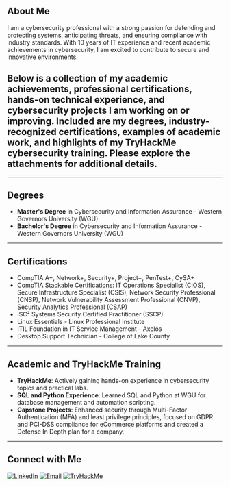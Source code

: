 ## About Me
I am a cybersecurity professional with a strong passion for defending and protecting systems, anticipating threats, and ensuring compliance with industry standards. With 10 years of IT experience and recent academic achievements in cybersecurity, I am excited to contribute to secure and innovative environments.

## Below is a collection of my academic achievements, professional certifications, hands-on technical experience, and cybersecurity projects I am working on or improving. Included are my degrees, industry-recognized certifications, examples of academic work, and highlights of my TryHackMe cybersecurity training. Please explore the attachments for additional details.

---

## Degrees
- **Master's Degree** in Cybersecurity and Information Assurance - Western Governors University (WGU)
- **Bachelor's Degree** in Cybersecurity and Information Assurance - Western Governors University (WGU)

---

## Certifications
- CompTIA A+, Network+, Security+, Project+, PenTest+, CySA+
- CompTIA Stackable Certifications: IT Operations Specialist (CIOS), Secure Infrastructure Specialist (CSIS), Network Security Professional (CNSP), Network Vulnerability Assessment Professional (CNVP), Security Analytics Professional (CSAP)
- ISC² Systems Security Certified Practitioner (SSCP)
- Linux Essentials - Linux Professional Institute
- ITIL Foundation in IT Service Management - Axelos
- Desktop Support Technician - College of Lake County

---

## Academic and TryHackMe Training
- **TryHackMe**: Actively gaining hands-on experience in cybersecurity topics and practical labs.
- **SQL and Python Experience**: Learned SQL and Python at WGU for database management and automation scripting.
- **Capstone Projects**: Enhanced security through Multi-Factor Authentication (MFA) and least privilege principles, focused on GDPR and PCI-DSS compliance for eCommerce platforms and created a Defense In Depth plan for a company.

---

## Connect with Me

[![LinkedIn](https://img.shields.io/badge/LinkedIn-Connect-blue?style=for-the-badge&logo=linkedin)](https://www.linkedin.com/in/david-garlisch/)
[![Email](https://img.shields.io/badge/Gmail-Email%20Me-red?style=for-the-badge&logo=gmail&logoColor=white)](mailto:davidgar0691@gmail.com)
[![TryHackMe](https://img.shields.io/badge/TryHackMe-Visit-green?style=for-the-badge&logo=tryhackme&logoColor=white)](https://tryhackme.com/r/p/Davidgar0691)

